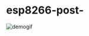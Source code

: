 # esp8266-post-
<img src="https://github.com/ga503306/esp8266-post-/blob/master/8266.jpg" alt="demogif" >
